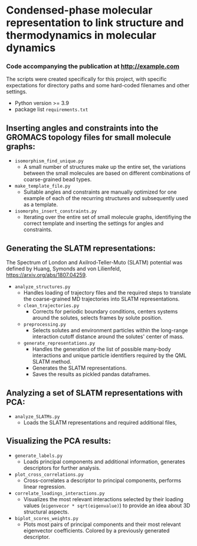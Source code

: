 # Condensed-phase molecular representation to link structure and thermodynamics in molecular dynamics
### Code accompanying the publication at <http://example.com>

The scripts were created specifically for this project, with specific expectations for directory paths 
and some hard-coded filenames and other settings.
* Python version >= 3.9
* package list `requirements.txt`

## Inserting angles and constraints into the GROMACS topology files for small molecule graphs:
* `isomorphism_find_unique.py`
    * A small number of structures make up the entire set, the variations between the small molecules 
    are based on different combinations of coarse-grained bead types.
* `make_template_file.py`
    * Suitable angles and constraints are manually optimized for one example of each of the recurring 
    structures and subsequently used as a template.
* `isomorphs_insert_constraints.py`
    * Iterating over the entire set of small molecule graphs, identifiying the correct template and inserting 
    the settings for angles and constraints.

## Generating the SLATM representations:
The Spectrum of London and Axilrod-Teller-Muto (SLATM) potential was defined by Huang, Symonds and von Lilienfeld, <https://arxiv.org/abs/1807.04259>.
* `analyze_structures.py`
    * Handles loading of trajectory files and the required steps to translate the coarse-grained MD trajectories 
    into SLATM representations.
    * `clean_trajectories.py`
        * Corrects for periodic boundary conditions, centers systems around the solutes, selects frames by solute 
        position.
    * `preprocessing.py`
        * Selects solutes and environment particles within the long-range interaction cutoff distance around the 
        solutes' center of mass.
    * `generate_representations.py`
        * Handles the generation of the list of possible many-body interactions and unique particle identifiers 
        required by the QML SLATM method.
        * Generates the SLATM representations.
        * Saves the results as pickled pandas dataframes.

## Analyzing a set of SLATM representations with PCA:
* `analyze_SLATMs.py`
    * Loads the SLATM representations and required additional files, 

## Visualizing the PCA results:
* `generate_labels.py`
    * Loads principal components and additional information, generates descriptors for further analysis.
* `plot_cross_correlations.py`
    * Cross-correlates a descriptor to principal components, performs linear regression.
* `correlate_loadings_interactions.py`
    * Visualizes the most relevant interactions selected by their loading values (`eigenvecor * sqrt(eigenvalue)`) 
    to provide an idea about 3D structural aspects.
* `biplot_scores_weights.py`
    * Plots most pairs of principal components and their most relevant eigenvector coefficients. Colored by a 
    previously generated descriptor.
